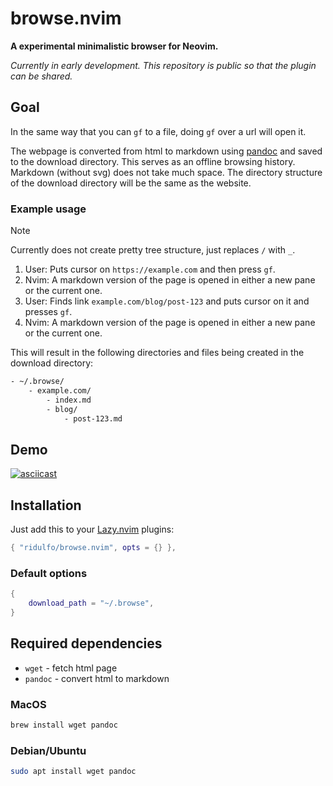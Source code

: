 # browse.nvim
**A experimental minimalistic browser for Neovim.**

*Currently in early development. This repository is public so that the plugin can be shared.*

## Goal
In the same way that you can `gf` to a file, doing `gf` over a url will open it.

The webpage is converted from html to markdown using [pandoc](https://en.wikipedia.org/wiki/Pandoc) and saved to the download directory. This serves as an offline browsing history. Markdown (without svg) does not take much space. The directory structure of the download directory will be the same as the website.

### Example usage
> [!NOTE]
> Currently does not create pretty tree structure, just replaces `/` with `_`.

1. User: Puts cursor on `https://example.com` and then press `gf`.
2. Nvim: A markdown version of the page is opened in either a new pane or the current one.
3. User: Finds link `example.com/blog/post-123` and puts cursor on it and presses `gf`.
4. Nvim: A markdown version of the page is opened in either a new pane or the current one.

This will result in the following directories and files being created in the download directory:
```bash
- ~/.browse/
    - example.com/
        - index.md
        - blog/
            - post-123.md

```
## Demo
[![asciicast](https://asciinema.org/a/EhIEwv3qPtXUJaUKcjr1x77l6.svg)](https://asciinema.org/a/EhIEwv3qPtXUJaUKcjr1x77l6)

## Installation
Just add this to your [Lazy.nvim](https://lazy.folke.io) plugins:
```lua
{ "ridulfo/browse.nvim", opts = {} },
```

### Default options
```lua
{
	download_path = "~/.browse",
}
```

## Required dependencies
- `wget`      - fetch html page
- `pandoc`    - convert html to markdown

### MacOS
```bash
brew install wget pandoc
```

### Debian/Ubuntu
```bash
sudo apt install wget pandoc

```
